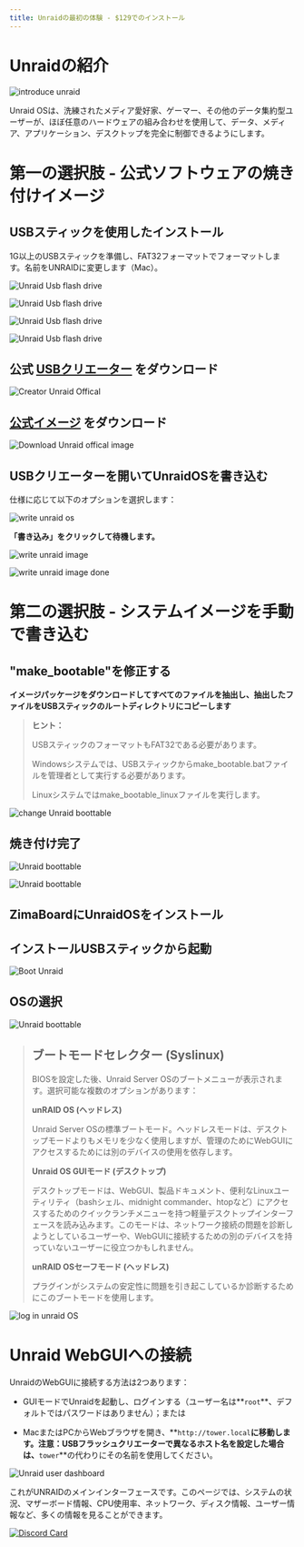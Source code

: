```yaml
---
title: Unraidの最初の体験 - $129でのインストール
---
```


# Unraidの紹介

![introduce unraid](/images/Unraid-First-Experience-At-$129-Installation/unraid-first-experience-at-$129-introduce-unraid.png)

Unraid OSは、洗練されたメディア愛好家、ゲーマー、その他のデータ集約型ユーザーが、ほぼ任意のハードウェアの組み合わせを使用して、データ、メディア、アプリケーション、デスクトップを完全に制御できるようにします。

# 第一の選択肢 - 公式ソフトウェアの焼き付けイメージ

## USBスティックを使用したインストール

1G以上のUSBスティックを準備し、FAT32フォーマットでフォーマットします。名前をUNRAIDに変更します（Mac）。

![Unraid Usb flash drive](/images/Unraid-First-Experience-At-$129-Installation/unraid-first-experience-at-$129-format-usb-flash-drive.png)

![Unraid Usb flash drive](/images/Unraid-First-Experience-At-$129-Installation/unraid-first-experience-at-$129-format-usb-flash-drive1.png)

![Unraid Usb flash drive](/images/Unraid-First-Experience-At-$129-Installation/unraid-first-experience-at-$129-format-usb-flash-drive2.png)

![Unraid Usb flash drive](/images/Unraid-First-Experience-At-$129-Installation/unraid-first-experience-at-$129-format-usb-flash-drive3.png)

## 公式 [USBクリエーター](https://unraid.net/download) をダウンロード

![Creator Unraid Offical](/images/Unraid-First-Experience-At-$129-Installation/unraid-first-experience-at-$129-download-offical-usb-creator.png)

## [公式イメージ](https://unraid.net/download) をダウンロード

![Download Unraid offical image](/images/Unraid-First-Experience-At-$129-Installation/unraid-first-experience-at-$129-download-offical-image.png)

## USBクリエーターを開いてUnraidOSを書き込む

仕様に応じて以下のオプションを選択します：

![write unraid os](/images/Unraid-First-Experience-At-$129-Installation/unraid-first-experience-at-$129-write-unraid-os.png)

**「書き込み」をクリックして待機します。**

![write unraid image](/images/Unraid-First-Experience-At-$129-Installation/unraid-first-experience-at-$129-write-image.png)

![write unraid image done](/images/Unraid-First-Experience-At-$129-Installation/unraid-first-experience-at-$129-write-image-done.png)

# 第二の選択肢 - システムイメージを手動で書き込む

## "make_bootable"を修正する

**イメージパッケージをダウンロードしてすべてのファイルを抽出し、抽出したファイルをUSBスティックのルートディレクトリにコピーします**

> **ヒント：**
>
> USBスティックのフォーマットもFAT32である必要があります。
>
> Windowsシステムでは、USBスティックからmake_bootable.batファイルを管理者として実行する必要があります。
>
> Linuxシステムではmake_bootable_linuxファイルを実行します。

![change Unraid boottable](/images/Unraid-First-Experience-At-$129-Installation/unraid-first-experience-at-$129-click-boottable.png)

## 焼き付け完了

![Unraid boottable](/images/Unraid-First-Experience-At-$129-Installation/unraid-first-experience-at-$129-complete-burn-in.png)

![Unraid boottable](/images/Unraid-First-Experience-At-$129-Installation/unraid-first-experience-at-$129-complete-burn-in1.png)

## ZimaBoardにUnraidOSをインストール

## インストールUSBスティックから起動

![Boot Unraid](/images/Unraid-First-Experience-At-$129-Installation/unraid-first-experience-at-$129-usb-boot.png)

## OSの選択

![Unraid boottable](/images/Unraid-First-Experience-At-$129-Installation/unraid-first-experience-at-$129-usb-boot-choose-unraidos.png)

> ## ブートモードセレクター (Syslinux)
> 
> BIOSを設定した後、Unraid Server OSのブートメニューが表示されます。選択可能な複数のオプションがあります：
>
> **unRAID OS (ヘッドレス)**
>
> Unraid Server OSの標準ブートモード。ヘッドレスモードは、デスクトップモードよりもメモリを少なく使用しますが、管理のためにWebGUIにアクセスするためには別のデバイスの使用を依存します。
>
> **Unraid OS GUIモード (デスクトップ)**
>
> デスクトップモードは、WebGUI、製品ドキュメント、便利なLinuxユーティリティ（bashシェル、midnight commander、htopなど）にアクセスするためのクイックランチメニューを持つ軽量デスクトップインターフェースを読み込みます。このモードは、ネットワーク接続の問題を診断しようとしているユーザーや、WebGUIに接続するための別のデバイスを持っていないユーザーに役立つかもしれません。
>
> **unRAID OSセーフモード (ヘッドレス)**
>
> プラグインがシステムの安定性に問題を引き起こしているか診断するためにこのブートモードを使用します。

![log in unraid OS](/images/Unraid-First-Experience-At-$129-Installation/unraid-first-experience-at-$129-log-in-unraid-with-ip.png)

# Unraid WebGUIへの接続

UnraidのWebGUIに接続する方法は2つあります：

- GUIモードでUnraidを起動し、ログインする（ユーザー名は**`root`**、デフォルトではパスワードはありません）；または

- MacまたはPCからWebブラウザを開き、**`http://tower.local`**に移動します。注意：USBフラッシュクリエーターで異なるホスト名を設定した場合は、**`tower`**の代わりにその名前を使用してください。

![Unraid user dashboard](/images/Unraid-First-Experience-At-$129-Installation/unraid-first-experience-at-$129-unraid-dashborad.png)

これがUNRAIDのメインインターフェースです。このページでは、システムの状況、マザーボード情報、CPU使用率、ネットワーク、ディスク情報、ユーザー情報など、多くの情報を見ることができます。

[![Discord Card](https://discordapp.com/api/guilds/884667213326463016/widget.png?style=banner2)](https://discord.gg/knqAbbBbeX)